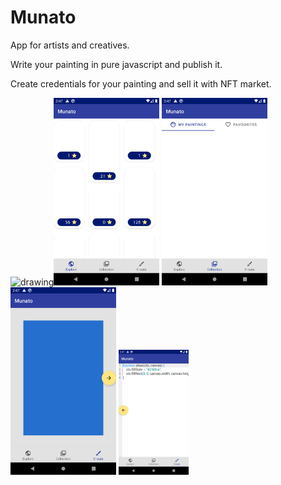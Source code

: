 # Munato

App for artists and creatives.

Write your painting in pure javascript and publish it.

Create credentials for your painting and sell it with NFT market.

<img src="app/src/main/assets/screens/device-2021-07-14-024643.png" alt="drawing" height="300"/><img src="app/src/main/assets/screens/device-2021-07-14-024725.png" alt="drawing" height="300"/>
<img src="app/src/main/assets/screens/device-2021-07-14-024738.png" alt="drawing" height="300"/><img src="app/src/main/assets/screens/device-2021-07-14-024748.png" alt="drawing" height="300"/>
<img src="app/src/main/assets/screens/device-2021-07-14-024756.png" alt="drawing" height="200"/>
